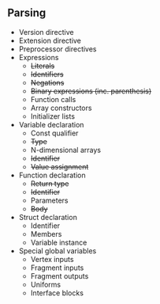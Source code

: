 ## Parsing
- Version directive
- Extension directive
- Preprocessor directives
- Expressions
    - ~~Literals~~
    - ~~Identifiers~~
    - ~~Negations~~
    - ~~Binary expressions (inc. parenthesis)~~
    - Function calls
    - Array constructors
    - Initializer lists
- Variable declaration
    - Const qualifier
    - ~~Type~~
    - N-dimensional arrays
    - ~~Identifier~~
    - ~~Value assignment~~
- Function declaration
    - ~~Return type~~
    - ~~Identifier~~
    - Parameters
    - ~~Body~~
- Struct declaration
    - Identifier
    - Members
    - Variable instance
- Special global variables
    - Vertex inputs
    - Fragment inputs
    - Fragment outputs
    - Uniforms
    - Interface blocks